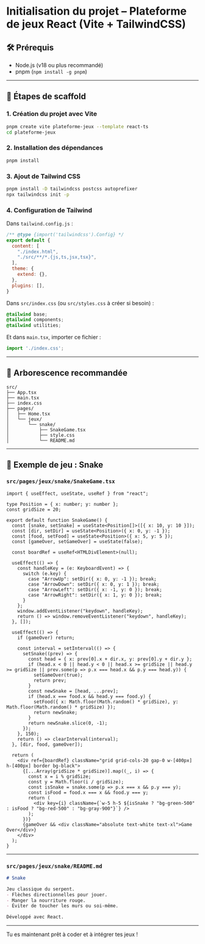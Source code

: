 # Initialisation du projet – Plateforme de jeux React (Vite + TailwindCSS)

## 🛠️ Prérequis

- Node.js (v18 ou plus recommandé)
- pnpm (`npm install -g pnpm`)

---

## 🚀 Étapes de scaffold

### 1. Création du projet avec Vite

```bash
pnpm create vite plateforme-jeux --template react-ts
cd plateforme-jeux
```

### 2. Installation des dépendances

```bash
pnpm install
```

### 3. Ajout de Tailwind CSS

```bash
pnpm install -D tailwindcss postcss autoprefixer
npx tailwindcss init -p
```

### 4. Configuration de Tailwind

Dans `tailwind.config.js` :

```js
/** @type {import('tailwindcss').Config} */
export default {
  content: [
    "./index.html",
    "./src/**/*.{js,ts,jsx,tsx}",
  ],
  theme: {
    extend: {},
  },
  plugins: [],
}
```

Dans `src/index.css` (ou `src/styles.css` à créer si besoin) :

```css
@tailwind base;
@tailwind components;
@tailwind utilities;
```

Et dans `main.tsx`, importer ce fichier :

```ts
import './index.css';
```

---

## 📂 Arborescence recommandée

```
src/
├── App.tsx
├── main.tsx
├── index.css
├── pages/
│   ├── Home.tsx
│   └── jeux/
│       └── snake/
│           ├── SnakeGame.tsx
│           ├── style.css
│           └── README.md
```

---

## 🐍 Exemple de jeu : Snake

### `src/pages/jeux/snake/SnakeGame.tsx`

```tsx
import { useEffect, useState, useRef } from "react";

type Position = { x: number; y: number };
const gridSize = 20;

export default function SnakeGame() {
  const [snake, setSnake] = useState<Position[]>([{ x: 10, y: 10 }]);
  const [dir, setDir] = useState<Position>({ x: 0, y: -1 });
  const [food, setFood] = useState<Position>({ x: 5, y: 5 });
  const [gameOver, setGameOver] = useState(false);

  const boardRef = useRef<HTMLDivElement>(null);

  useEffect(() => {
    const handleKey = (e: KeyboardEvent) => {
      switch (e.key) {
        case "ArrowUp": setDir({ x: 0, y: -1 }); break;
        case "ArrowDown": setDir({ x: 0, y: 1 }); break;
        case "ArrowLeft": setDir({ x: -1, y: 0 }); break;
        case "ArrowRight": setDir({ x: 1, y: 0 }); break;
      }
    };
    window.addEventListener("keydown", handleKey);
    return () => window.removeEventListener("keydown", handleKey);
  }, []);

  useEffect(() => {
    if (gameOver) return;

    const interval = setInterval(() => {
      setSnake((prev) => {
        const head = { x: prev[0].x + dir.x, y: prev[0].y + dir.y };
        if (head.x < 0 || head.y < 0 || head.x >= gridSize || head.y >= gridSize || prev.some(p => p.x === head.x && p.y === head.y)) {
          setGameOver(true);
          return prev;
        }
        const newSnake = [head, ...prev];
        if (head.x === food.x && head.y === food.y) {
          setFood({ x: Math.floor(Math.random() * gridSize), y: Math.floor(Math.random() * gridSize) });
          return newSnake;
        }
        return newSnake.slice(0, -1);
      });
    }, 150);
    return () => clearInterval(interval);
  }, [dir, food, gameOver]);

  return (
    <div ref={boardRef} className="grid grid-cols-20 gap-0 w-[400px] h-[400px] border bg-black">
      {[...Array(gridSize * gridSize)].map((_, i) => {
        const x = i % gridSize;
        const y = Math.floor(i / gridSize);
        const isSnake = snake.some(p => p.x === x && p.y === y);
        const isFood = food.x === x && food.y === y;
        return (
          <div key={i} className={`w-5 h-5 ${isSnake ? "bg-green-500" : isFood ? "bg-red-500" : "bg-gray-900"}`} />
        );
      })}
      {gameOver && <div className="absolute text-white text-xl">Game Over</div>}
    </div>
  );
}
```

---

### `src/pages/jeux/snake/README.md`

```markdown
# Snake

Jeu classique du serpent.
- Flèches directionnelles pour jouer.
- Manger la nourriture rouge.
- Éviter de toucher les murs ou soi-même.

Développé avec React.
```

---

Tu es maintenant prêt à coder et à intégrer tes jeux !